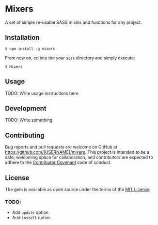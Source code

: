 # Mixers

A set of simple re-usable SASS mixins and functions for any project.

## Installation

    $ npm install -g mixers


From now on, cd into the your `scss` directory and simply execute:

    $ Mixers


## Usage

TODO: Write usage instructions here

## Development

TODO: Write something

## Contributing

Bug reports and pull requests are welcome on GitHub at https://github.com/[USERNAME]/mixers. This project is intended to be a safe, welcoming space for collaboration, and contributors are expected to adhere to the [Contributor Covenant](http://contributor-covenant.org) code of conduct.


## License

The gem is available as open source under the terms of the [MIT License](http://opensource.org/licenses/MIT).

### TODO:
  - Add `update` option
  - Add `install` option

